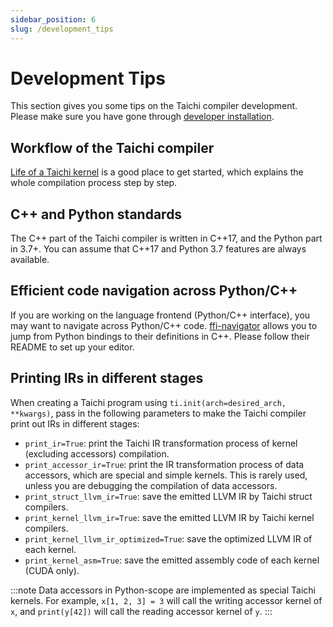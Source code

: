 ```yaml
---
sidebar_position: 6
slug: /development_tips
---
```

# Development Tips

This section gives you some tips on the Taichi compiler development.
Please make sure you have gone through [developer installation](./dev_install.md).

## Workflow of the Taichi compiler

[Life of a Taichi kernel](../internals/compilation.md) is a good place to get started,
which explains the whole compilation process step by step.

## C++ and Python standards

The C++ part of the Taichi compiler is written in C++17, and the Python part in 3.7+.
You can assume that C++17 and Python 3.7 features are always available.

## Efficient code navigation across Python/C++

If you are working on the language frontend (Python/C++ interface), you may
want to navigate across Python/C++ code. [ffi-navigator](https://github.com/tqchen/ffi-navigator)
allows you to jump from Python bindings to their definitions in C++. Please follow their
README to set up your editor.

## Printing IRs in different stages

When creating a Taichi program using
`ti.init(arch=desired_arch, **kwargs)`, pass in the following parameters
to make the Taichi compiler print out IRs in different stages:

- `print_ir=True`: print the Taichi IR transformation process of
  kernel (excluding accessors) compilation.
- `print_accessor_ir=True`: print the IR transformation process of
  data accessors, which are special and simple kernels. This is
  rarely used, unless you are debugging the compilation of data
  accessors.
- `print_struct_llvm_ir=True`: save the emitted LLVM IR by Taichi
  struct compilers.
- `print_kernel_llvm_ir=True`: save the emitted LLVM IR by Taichi
  kernel compilers.
- `print_kernel_llvm_ir_optimized=True`: save the optimized LLVM IR
  of each kernel.
- `print_kernel_asm=True`: save the emitted assembly code of each kernel
  (CUDA only).

:::note
Data accessors in Python-scope are implemented as special Taichi
kernels. For example, `x[1, 2, 3] = 3` will call the writing accessor
kernel of `x`, and `print(y[42])` will call the reading accessor kernel
of `y`.
:::
